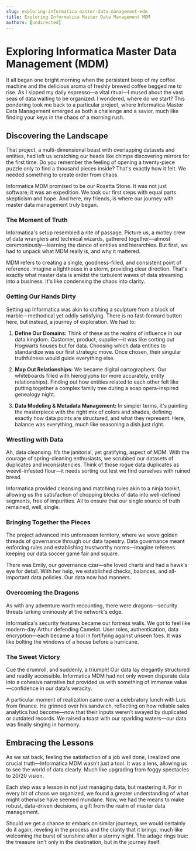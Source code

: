 ```yaml
---
slug: exploring-informatica-master-data-management-mdm
title: Exploring Informatica Master Data Management MDM
authors: [undirected]
---
```



# Exploring Informatica Master Data Management (MDM)

It all began one bright morning when the persistent beep of my coffee machine and the delicious aroma of freshly brewed coffee begged me to rise. As I sipped my daily espresso—a vital ritual—I mused about the vast seas of data waiting to be organized. I wondered, where do we start? This pondering took me back to a particular project, where Informatica Master Data Management emerged as both a challenge and a savior, much like finding your keys in the chaos of a morning rush.

## Discovering the Landscape

That project, a multi-dimensional beast with overlapping datasets and entities, had left us scratching our heads like chimps discovering mirrors for the first time. Do you remember the feeling of opening a twenty-piece puzzle only to find a thousand pieces inside? That's exactly how it felt. We needed something to create order from chaos.

Informatica MDM promised to be our Rosetta Stone. It was not just software; it was an expedition. We took our first steps with equal parts skepticism and hope. And here, my friends, is where our journey with master data management truly began.

### The Moment of Truth

Informatica's setup resembled a rite of passage. Picture us, a motley crew of data wranglers and technical wizards, gathered together—almost ceremoniously—learning the dance of entities and hierarchies. But first, we had to unpack what MDM really is, and why it mattered.

MDM refers to creating a single, goodness-filled, and consistent point of reference. Imagine a lighthouse in a storm, providing clear direction. That's exactly what master data is amidst the turbulent waves of data streaming into a business. It's like condensing the chaos into clarity.

### Getting Our Hands Dirty

Setting up Informatica was akin to crafting a sculpture from a block of marble—methodical yet oddly satisfying. There is no fast-forward button here, but instead, a journey of exploration. We had to:

1. **Define Our Domains:** Think of these as the realms of influence in our data kingdom. Customer, product, supplier—it was like sorting out Hogwarts houses but for data. Choosing which data entities to standardize was our first strategic move. Once chosen, their singular truthfulness would guide everything else.

2. **Map Out Relationships:** We became digital cartographers. Our whiteboards filled with hieroglyphs (or more accurately, entity relationships). Finding out how entities related to each other felt like putting together a complex family tree during a soap opera-inspired genealogy night.

3. **Data Modeling & Metadata Management:** In simpler terms, it's painting the masterpiece with the right mix of colors and shades, defining exactly how data points are structured, and what they represent. Here, balance was everything, much like seasoning a dish just right.

### Wrestling with Data

Ah, data cleansing. It’s the janitorial, yet gratifying, aspect of MDM. With the courage of spring-cleaning enthusiasts, we scrubbed our datasets of duplicates and inconsistencies. Think of those rogue data duplicates as weevil-infested flour—it needs sorting out lest we find ourselves with ruined bread.

Informatica provided cleansing and matching rules akin to a ninja toolkit, allowing us the satisfaction of chopping blocks of data into well-defined segments, free of impurities. All to ensure that our single source of truth remained, well, single.

### Bringing Together the Pieces

The project advanced into unforeseen territory, where we wove golden threads of governance through our data tapestry. Data governance meant enforcing rules and establishing trustworthy norms—imagine referees keeping our data soccer game fair and square.

There was Emily, our governance czar—she loved charts and had a hawk's eye for detail. With her help, we established checks, balances, and all-important data policies. Our data now had manners.

### Overcoming the Dragons

As with any adventure worth recounting, there were dragons—security threats lurking ominously at the network's edge.

Informatica's security features became our fortress walls. We got to feel like modern-day Arthur defending Camelot. User roles, authentication, data encryption—each became a tool in fortifying against unseen foes. It was like bolting the windows of a house before a hurricane.

### The Sweet Victory

Cue the drumroll, and suddenly, a triumph! Our data lay elegantly structured and readily accessible. Informatica MDM had not only woven disparate data into a cohesive narrative but provided us with something of immense value—confidence in our data's veracity.

A particular moment of realization came over a celebratory lunch with Luis from finance. He grinned over his sandwich, reflecting on how reliable sales analytics had become—now that their inputs weren’t swayed by duplicated or outdated records. We raised a toast with our sparkling waters—our data was finally singing in harmony.

## Embracing the Lessons

As we sat back, feeling the satisfaction of a job well done, I realized one crucial truth—Informatica MDM wasn’t just a tool. It was a lens, allowing us to see the world of data clearly. Much like upgrading from foggy spectacles to 20/20 vision.

Each step was a lesson in not just managing data, but mastering it. For in every bit of chaos we organized, we found a greater understanding of what might otherwise have seemed mundane. Now, we had the means to make robust, data-driven decisions, a gift from the realm of master data management.

Should we get a chance to embark on similar journeys, we would certainly do it again, reveling in the process and the clarity that it brings, much like welcoming the burst of sunshine after a stormy night. The adage rings true: the treasure isn’t only in the destination, but in the journey itself.